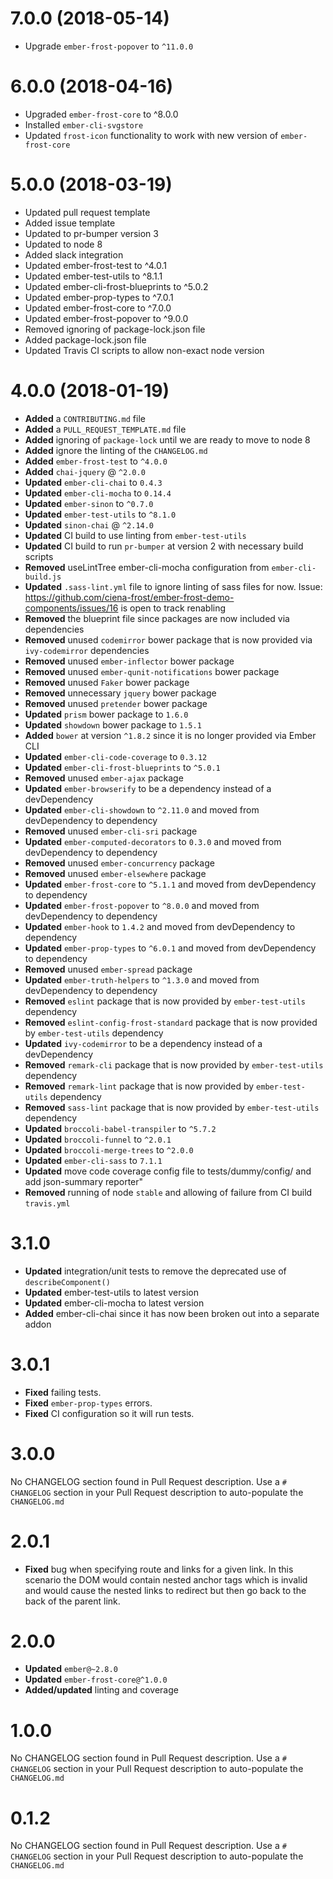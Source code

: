 # 7.0.0 (2018-05-14)

* Upgrade `ember-frost-popover` to `^11.0.0`

# 6.0.0 (2018-04-16)

* Upgraded `ember-frost-core` to ^8.0.0
* Installed `ember-cli-svgstore`
* Updated `frost-icon` functionality to work with new version of `ember-frost-core`

# 5.0.0 (2018-03-19)
* Updated pull request template
* Added issue template
* Updated to pr-bumper version 3
* Updated to node 8
* Added slack integration
* Updated ember-frost-test to ^4.0.1
* Updated ember-test-utils to ^8.1.1
* Updated ember-cli-frost-blueprints to ^5.0.2
* Updated ember-prop-types to ^7.0.1
* Updated ember-frost-core to ^7.0.0
* Updated ember-frost-popover to ^9.0.0
* Removed ignoring of package-lock.json file
* Added package-lock.json file
* Updated Travis CI scripts to allow non-exact node version

# 4.0.0 (2018-01-19)
* **Added** a `CONTRIBUTING.md` file
* **Added** a `PULL_REQUEST_TEMPLATE.md` file
* **Added** ignoring of `package-lock` until we are ready to move to node 8
* **Added** ignore the linting of the `CHANGELOG.md`
* **Added** `ember-frost-test` to `^4.0.0`
* **Added** `chai-jquery` @ `^2.0.0`
* **Updated** `ember-cli-chai` to `0.4.3`
* **Updated** `ember-cli-mocha` to `0.14.4`
* **Updated** `ember-sinon` to `^0.7.0`
* **Updated** `ember-test-utils` to `^8.1.0`
* **Updated** `sinon-chai` @ `^2.14.0`
* **Updated** CI build to use linting from `ember-test-utils`
* **Updated** CI build to run `pr-bumper` at version 2 with necessary build scripts
* **Removed** useLintTree ember-cli-mocha configuration from `ember-cli-build.js`
* **Updated** `.sass-lint.yml` file to ignore linting of sass files for now. Issue: https://github.com/ciena-frost/ember-frost-demo-components/issues/16 is open to track renabling
* **Removed** the blueprint file since packages are now included via dependencies
* **Removed** unused `codemirror` bower package that is now provided via `ivy-codemirror` dependencies
* **Removed** unused `ember-inflector` bower package
* **Removed** unused `ember-qunit-notifications` bower package
* **Removed** unused `Faker` bower package
* **Removed** unnecessary `jquery` bower package
* **Removed** unused `pretender` bower package
* **Updated** `prism` bower package to `1.6.0`
* **Updated** `showdown` bower package to `1.5.1`
* **Added** `bower` at version `^1.8.2` since it is no longer provided via Ember CLI
* **Updated** `ember-cli-code-coverage` to `0.3.12`
* **Updated** `ember-cli-frost-blueprints` to `^5.0.1`
* **Removed** unused `ember-ajax` package
* **Updated** `ember-browserify` to be a dependency instead of a devDependency
* **Updated** `ember-cli-showdown` to `^2.11.0` and moved from devDependency to dependency
* **Removed** unused `ember-cli-sri` package
* **Updated** `ember-computed-decorators` to `0.3.0` and moved from devDependency to dependency
* **Removed** unused `ember-concurrency` package
* **Removed** unused `ember-elsewhere` package
* **Updated** `ember-frost-core` to `^5.1.1` and moved from devDependency to dependency
* **Updated** `ember-frost-popover` to `^8.0.0` and moved from devDependency to dependency
* **Updated** `ember-hook` to `1.4.2` and moved from devDependency to dependency
* **Updated** `ember-prop-types` to `^6.0.1` and moved from devDependency to dependency
* **Removed** unused `ember-spread` package
* **Updated** `ember-truth-helpers` to `^1.3.0` and moved from devDependency to dependency
* **Removed** `eslint` package that is now provided by `ember-test-utils` dependency
* **Removed** `eslint-config-frost-standard` package that is now provided by `ember-test-utils` dependency
* **Updated** `ivy-codemirror` to be a dependency instead of a devDependency
* **Removed** `remark-cli` package that is now provided by `ember-test-utils` dependency
* **Removed** `remark-lint` package that is now provided by `ember-test-utils` dependency
* **Removed** `sass-lint` package that is now provided by `ember-test-utils` dependency
* **Updated** `broccoli-babel-transpiler` to `^5.7.2`
* **Updated** `broccoli-funnel` to `^2.0.1`
* **Updated** `broccoli-merge-trees` to `^2.0.0`
* **Updated** `ember-cli-sass` to `7.1.1`
* **Updated** move code coverage config file to tests/dummy/config/ and add json-summary reporter"
* **Removed** running of node `stable` and allowing of failure from CI build `travis.yml`


# 3.1.0
* **Updated** integration/unit tests to remove the deprecated use of `describeComponent()`
* **Updated** ember-test-utils to latest version
* **Updated** ember-cli-mocha to latest version
* **Added** ember-cli-chai since it has now been broken out into a separate addon


# 3.0.1

* **Fixed** failing tests.
* **Fixed** `ember-prop-types` errors.
* **Fixed** CI configuration so it will run tests.

# 3.0.0
No CHANGELOG section found in Pull Request description.
Use a `# CHANGELOG` section in your Pull Request description to auto-populate the `CHANGELOG.md`

# 2.0.1

* **Fixed** bug when specifying route and links for a given link. In this scenario the DOM would contain nested anchor tags which is invalid and would cause the nested links to redirect but then go back to the back of the parent link.

# 2.0.0
* **Updated** `ember@~2.8.0`
* **Updated** `ember-frost-core@^1.0.0`
* **Added/updated** linting and coverage

# 1.0.0
No CHANGELOG section found in Pull Request description.
Use a `# CHANGELOG` section in your Pull Request description to auto-populate the `CHANGELOG.md`

# 0.1.2
No CHANGELOG section found in Pull Request description.
Use a `# CHANGELOG` section in your Pull Request description to auto-populate the `CHANGELOG.md`

